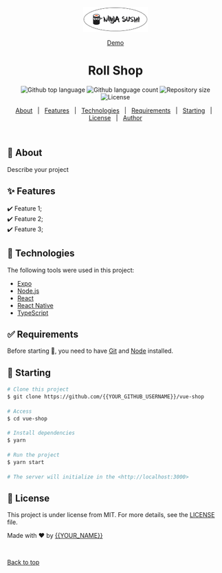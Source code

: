 <div align="center" id="top">
<img src="./src/img/Untitled (3).svg" alt="logo" style="width: 150px;">

<a href="https://matmon12.github.io/rol-shop/">Demo</a>

</div>

<h1 align="center">Roll Shop</h1>

<p align="center">
  <img alt="Github top language" src="https://img.shields.io/github/languages/top/{{matmon12}}/rol-shop?color=56BEB8">

  <img alt="Github language count" src="https://img.shields.io/github/languages/count/{{YOUR_GITHUB_USERNAME}}/vue-shop?color=56BEB8">

  <img alt="Repository size" src="https://img.shields.io/github/repo-size/{{YOUR_GITHUB_USERNAME}}/vue-shop?color=56BEB8">

  <img alt="License" src="https://img.shields.io/github/license/{{YOUR_GITHUB_USERNAME}}/vue-shop?color=56BEB8">

  <!-- <img alt="Github issues" src="https://img.shields.io/github/issues/{{YOUR_GITHUB_USERNAME}}/vue-shop?color=56BEB8" /> -->

  <!-- <img alt="Github forks" src="https://img.shields.io/github/forks/{{YOUR_GITHUB_USERNAME}}/vue-shop?color=56BEB8" /> -->

  <!-- <img alt="Github stars" src="https://img.shields.io/github/stars/{{YOUR_GITHUB_USERNAME}}/vue-shop?color=56BEB8" /> -->
</p>

<!-- Status -->

<!-- <h4 align="center">
	🚧  Vue Shop 🚀 Under construction...  🚧
</h4>

<hr> -->

<p align="center">
  <a href="#dart-about">About</a> &#xa0; | &#xa0; 
  <a href="#sparkles-features">Features</a> &#xa0; | &#xa0;
  <a href="#rocket-technologies">Technologies</a> &#xa0; | &#xa0;
  <a href="#white_check_mark-requirements">Requirements</a> &#xa0; | &#xa0;
  <a href="#checkered_flag-starting">Starting</a> &#xa0; | &#xa0;
  <a href="#memo-license">License</a> &#xa0; | &#xa0;
  <a href="https://github.com/{{YOUR_GITHUB_USERNAME}}" target="_blank">Author</a>
</p>

<br>

## :dart: About

Describe your project

## :sparkles: Features

:heavy_check_mark: Feature 1;\
:heavy_check_mark: Feature 2;\
:heavy_check_mark: Feature 3;

## :rocket: Technologies

The following tools were used in this project:

- [Expo](https://expo.io/)
- [Node.js](https://nodejs.org/en/)
- [React](https://pt-br.reactjs.org/)
- [React Native](https://reactnative.dev/)
- [TypeScript](https://www.typescriptlang.org/)

## :white_check_mark: Requirements

Before starting :checkered_flag:, you need to have [Git](https://git-scm.com) and [Node](https://nodejs.org/en/) installed.

## :checkered_flag: Starting

```bash
# Clone this project
$ git clone https://github.com/{{YOUR_GITHUB_USERNAME}}/vue-shop

# Access
$ cd vue-shop

# Install dependencies
$ yarn

# Run the project
$ yarn start

# The server will initialize in the <http://localhost:3000>
```

## :memo: License

This project is under license from MIT. For more details, see the [LICENSE](LICENSE.md) file.

Made with :heart: by <a href="https://github.com/{{YOUR_GITHUB_USERNAME}}" target="_blank">{{YOUR_NAME}}</a>

&#xa0;

<a href="#top">Back to top</a>
